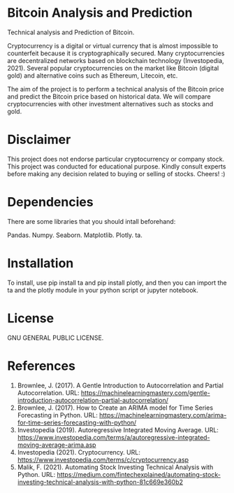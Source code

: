 # Bitcoin Analysis and Prediction
Technical analysis and Prediction of Bitcoin.

Cryptocurrency is a digital or virtual currency that is almost impossible to counterfeit because it is cryptographically secured. Many cryptocurrencies are decentralized networks based on blockchain technology (Investopedia, 2021). Several popular cryptocurrencies on the market like Bitcoin (digital gold) and alternative coins such as Ethereum, Litecoin, etc.

The aim of the project is to perform a technical analysis of the Bitcoin price and predict the Bitcoin price based on historical data. We will compare cryptocurrencies with other investment alternatives such as stocks and gold.

# Disclaimer
This project does not endorse particular cryptocurrency or company stock. This project was conducted for educational purpose. Kindly consult experts before making any decision related to buying or selling of stocks. Cheers! :)

# Dependencies
There are some libraries that you should intall beforehand:

Pandas.
Numpy.
Seaborn.
Matplotlib.
Plotly.
ta.

# Installation
To install, use pip install ta and pip install plotly, and then you can import the ta and the plotly module in your python script or jupyter notebook.

# License
GNU GENERAL PUBLIC LICENSE.

# References
1. Brownlee, J. (2017). A Gentle Introduction to Autocorrelation and Partial Autocorrelation. URL: https://machinelearningmastery.com/gentle-introduction-autocorrelation-partial-autocorrelation/
2. Brownlee, J. (2017). How to Create an ARIMA model for Time Series Forecasting in Python. URL: https://machinelearningmastery.com/arima-for-time-series-forecasting-with-python/
3. Investopedia (2019). Autoregressive Integrated Moving Average. URL: https://www.investopedia.com/terms/a/autoregressive-integrated-moving-average-arima.asp
4. Investopedia (2021). Cryptocurrency. URL: https://www.investopedia.com/terms/c/cryptocurrency.asp
5. Malik, F. (2021). Automating Stock Investing Technical Analysis with Python. URL: https://medium.com/fintechexplained/automating-stock-investing-technical-analysis-with-python-81c669e360b2

